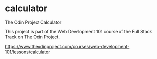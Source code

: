 # calculator
The Odin Project Calculator

This project is part of the Web Development 101 course of the Full Stack Track on The Odin Project.

https://www.theodinproject.com/courses/web-development-101/lessons/calculator

